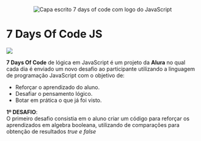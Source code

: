 <div align="center">
  
  ![Capa escrito 7 days of code com logo do JavaScript](https://user-images.githubusercontent.com/65081990/233074871-272d22e8-031d-456a-b2e9-27e1a333641b.png)
  
 </div>
 <h1>7 Days Of Code JS</h1>
<img src="https://img.shields.io/badge/Status-Em%20Desenvolvimento-orange">
<p> <strong>7 Days Of Code</strong> de lógica em JavaScript é um projeto da <strong>Alura</strong> no qual cada dia é enviado um novo desafio ao participante utilizando
a linguagem de programação JavaScript com o objetivo de:</p>
  <ul>
    <li>Reforçar o aprendizado do aluno.</li>
    <li>Desafiar o pensamento lógico.</li>
    <li>Botar em prática o que já foi visto.</li>
   </ul>
<strong>1º DESAFIO</strong>: 
<br>
O primeiro desafio consistia em o aluno criar um código para reforçar os aprendizados em algebra booleana, utilizando de comparações para obtenção de resultados <em>true</m> e <em>false</m>

